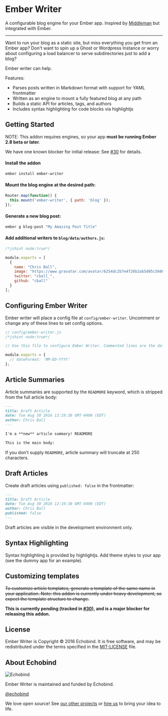 # Ember Writer

A configurable blog engine for your Ember app. Inspired by [Middleman](https://middlemanapp.com/) but integrated with Ember.

---

Want to run your blog as a static site, but miss everything you get from an Ember app? Don't want to spin up a Ghost or Wordpress Instance or worry about configuring a load balancer to serve subdirectories just to add a blog?

Ember writer can help.

Features:
* Parses posts written in Markdown format with support for YAML frontmatter
* Written as an engine to mount a fully featured blog at any path
* Builds a static API for articles, tags, and authors
* Includes syntax highlighting for code blocks via highlightjs

## Getting Started

NOTE: This addon requires engines, so your app **must be running Ember 2.8 beta or later**.

We have one known blocker for initial release: See [#30](https://github.com/echobind/ember-writer/issues/30) for details.

#### Install the addon
```sh
ember install ember-writer
```

#### Mount the blog engine at the desired path:
```js
Router.map(function() {
  this.mount('ember-writer', { path: 'blog' });
});
```

#### Generate a new blog post:
```sh
ember g blog-post "My Amazing Post Title"
```

#### Add additional writers to `blog/data/authors.js`:
```js
/*jshint node:true*/

module.exports = [
  {
    name: "Chris Ball",
    image: "https://www.gravatar.com/avatar/6254dc2b7e4f26b2ab5d05c560834671?s=400",
    twitter: "cball_",
    github: "cball"
  }
];
```

## Configuring Ember Writer
Ember writer will place a config file at `config/ember-writer`. Uncomment or change any of these lines to set config options.

```js
// config/ember-writer.js
/*jshint node:true*/

// Use this file to configure Ember Writer. Commented lines are the defaults.

module.exports = {
  // dateFormat: 'MM-DD-YYYY'
};
```

## Article Summaries
Article summaries are supported by the `READMORE` keyword, which is stripped
from the full article body:

```md
---
title: Draft Article
date: Tue Aug 30 2016 12:19:38 GMT-0400 (EDT)
author: Chris Ball
---

I'm a **new** article summary! READMORE

This is the main body:
```

If you don't supply `READMORE`, article summary will truncate at 250 characters.

## Draft Articles
Create draft articles using `published: false` in the frontmatter:

```md
---
title: Draft Article
date: Tue Aug 30 2016 12:19:38 GMT-0400 (EDT)
author: Chris Ball
published: false
---
```

Draft articles are visible in the development environment only.

## Syntax Highlighting
Syntax highlighting is provided by highlightjs. Add theme styles to your app (see the dummy app for an example).

## Customizing templates
~~To customize article templates, generate a template of the same name in your application. Note: this addon is currently under heavy development, so expect the template structure to change.~~

**This is currently pending (tracked in [#30](https://github.com/echobind/ember-writer/issues/30)), and is a major blocker for releasing this addon.**

## License

Ember Writer is Copyright &copy; 2016 Echobind. It is free software, and may be
redistributed under the terms specified in the [MIT-LICENSE][MIT] file.

## About Echobind

![Echobind](https://echobind.s3.amazonaws.com/images/echobind-logo-black.svg)

Ember Writer is maintained and funded by Echobind.

[@echobind](http://twitter.com/echobind)

We love open source! See [our other projects][community] or [hire us][hire] to bring your idea to life.

[community]: https://github.com/echobind
[hire]: https://echobind.com?utm_source=github
[MIT]: http://www.opensource.org/licenses/mit-license.php
